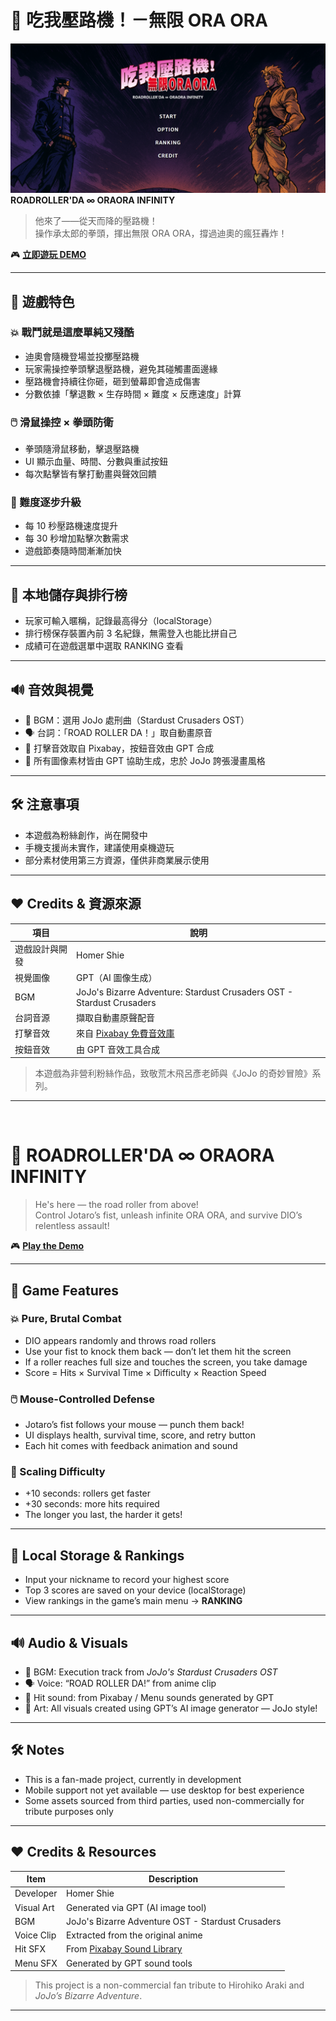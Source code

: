 # 🥊 吃我壓路機！－無限 ORA ORA

![Screenshot](./images/screenshot01.png)
**ROADROLLER'DA ∞ ORAORA INFINITY**

> 他來了——從天而降的壓路機！  
> 操作承太郎的拳頭，揮出無限 ORA ORA，撐過迪奧的瘋狂轟炸！

🎮 **[立即遊玩 DEMO](https://homershie.github.io/road_roller_da/)**

---

## 🔧 遊戲特色

### 💥 戰鬥就是這麼單純又殘酷

- 迪奧會隨機登場並投擲壓路機
- 玩家需操控拳頭擊退壓路機，避免其碰觸畫面邊緣
- 壓路機會持續往你砸，砸到螢幕即會造成傷害
- 分數依據「擊退數 × 生存時間 × 難度 × 反應速度」計算

### 🖱️ 滑鼠操控 × 拳頭防衛

- 拳頭隨滑鼠移動，擊退壓路機
- UI 顯示血量、時間、分數與重試按鈕
- 每次點擊皆有擊打動畫與聲效回饋

### 🔄 難度逐步升級

- 每 10 秒壓路機速度提升
- 每 30 秒增加點擊次數需求
- 遊戲節奏隨時間漸漸加快

---

## 🧠 本地儲存與排行榜

- 玩家可輸入暱稱，記錄最高得分（localStorage）
- 排行榜保存裝置內前 3 名紀錄，無需登入也能比拼自己
- 成績可在遊戲選單中選取 RANKING 查看

---

## 🔊 音效與視覺

- 🎵 BGM：選用 JoJo 處刑曲（Stardust Crusaders OST）
- 🗣️ 台詞：「ROAD ROLLER DA！」取自動畫原音
- 🥊 打擊音效取自 Pixabay，按鈕音效由 GPT 合成
- 🎨 所有圖像素材皆由 GPT 協助生成，忠於 JoJo 誇張漫畫風格

---

## 🛠️ 注意事項

- 本遊戲為粉絲創作，尚在開發中
- 手機支援尚未實作，建議使用桌機遊玩
- 部分素材使用第三方資源，僅供非商業展示使用

---

## ❤️ Credits & 資源來源

| 項目           | 說明                                                                  |
| -------------- | --------------------------------------------------------------------- |
| 遊戲設計與開發 | Homer Shie                                                            |
| 視覺圖像       | GPT（AI 圖像生成）                                                    |
| BGM            | JoJo's Bizarre Adventure: Stardust Crusaders OST - Stardust Crusaders |
| 台詞音源       | 擷取自動畫原聲配音                                                    |
| 打擊音效       | 來自 [Pixabay 免費音效庫](https://pixabay.com/sound-effects/)         |
| 按鈕音效       | 由 GPT 音效工具合成                                                   |

> 本遊戲為非營利粉絲作品，致敬荒木飛呂彥老師與《JoJo 的奇妙冒險》系列。

---

<br>

# 🥊 ROADROLLER'DA ∞ ORAORA INFINITY

> He's here — the road roller from above!  
> Control Jotaro’s fist, unleash infinite ORA ORA, and survive DIO’s relentless assault!

🎮 **[Play the Demo](https://homershie.com/road_roller_da/)**

---

## 🔧 Game Features

### 💥 Pure, Brutal Combat

- DIO appears randomly and throws road rollers
- Use your fist to knock them back — don’t let them hit the screen
- If a roller reaches full size and touches the screen, you take damage
- Score = Hits × Survival Time × Difficulty × Reaction Speed

### 🖱️ Mouse-Controlled Defense

- Jotaro’s fist follows your mouse — punch them back!
- UI displays health, survival time, score, and retry button
- Each hit comes with feedback animation and sound

### 🔄 Scaling Difficulty

- +10 seconds: rollers get faster
- +30 seconds: more hits required
- The longer you last, the harder it gets!

---

## 🧠 Local Storage & Rankings

- Input your nickname to record your highest score
- Top 3 scores are saved on your device (localStorage)
- View rankings in the game’s main menu → **RANKING**

---

## 🔊 Audio & Visuals

- 🎵 BGM: Execution track from _JoJo's Stardust Crusaders OST_
- 🗣️ Voice: “ROAD ROLLER DA!” from anime clip
- 🥊 Hit sound: from Pixabay / Menu sounds generated by GPT
- 🎨 Art: All visuals created using GPT’s AI image generator — JoJo style!

---

## 🛠️ Notes

- This is a fan-made project, currently in development
- Mobile support not yet available — use desktop for best experience
- Some assets sourced from third parties, used non-commercially for tribute purposes only

---

## ❤️ Credits & Resources

| Item       | Description                                                      |
| ---------- | ---------------------------------------------------------------- |
| Developer  | Homer Shie                                                       |
| Visual Art | Generated via GPT (AI image tool)                                |
| BGM        | JoJo's Bizarre Adventure OST - Stardust Crusaders                |
| Voice Clip | Extracted from the original anime                                |
| Hit SFX    | From [Pixabay Sound Library](https://pixabay.com/sound-effects/) |
| Menu SFX   | Generated by GPT sound tools                                     |

> This project is a non-commercial fan tribute to Hirohiko Araki and _JoJo’s Bizarre Adventure_.

---
